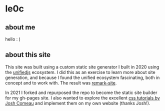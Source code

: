 # le0c

## about me

hello : ) 

## about this site

This site was built using a custom static site generator I built in 2020 using the [unifiedjs](https://unifiedjs.com/) ecosystem. I did this as an exercise to learn more about site generation, and because I found the unified ecosystem fascinating, both in concept and to work with. The result was [remark-site](https://github.com/techtestleo/remark-site).

In 2021 I forked and repurposed the repo to become the static site builder for my gh-pages site. I also wanted to explore the excellent [css tutorials by Josh Comeau](https://www.joshwcomeau.com/tutorials/) and implement them on my own website (thanks Josh!).